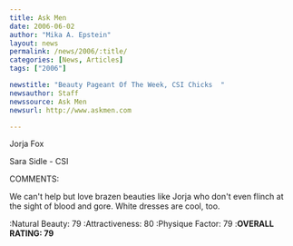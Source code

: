 ```yaml
---
title: Ask Men
date: 2006-06-02
author: "Mika A. Epstein"
layout: news
permalink: /news/2006/:title/
categories: [News, Articles]
tags: ["2006"]

newstitle: "Beauty Pageant Of The Week, CSI Chicks  "
newsauthor: Staff
newssource: Ask Men
newsurl: http://www.askmen.com

---
```


Jorja Fox

Sara Sidle - CSI

COMMENTS:

We can't help but love brazen beauties like Jorja who don't even flinch at the sight of blood and gore. White dresses are cool, too.

:Natural Beauty: 79
:Attractiveness: 80
:Physique Factor: 79
:**OVERALL RATING: 79**

